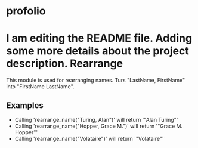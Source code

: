 # profolio
I am editing the README file. Adding some more details about the project description.
Rearrange
=========
This module is used for rearranging names.
Turs "LastName, FirstName" into "FirstName LastName".

## Examples

* Calling 'rearrange_name("Turing, Alan")' will return '"Alan Turing"'
* Calling 'rearrange_name("Hopper, Grace M.")' will return '"Grace M. Hopper"'
* Calling 'rearrange_name("Volataire")' will return '"Volataire"'
